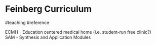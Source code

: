 # Feinberg Curriculum
#teaching
#reference

ECMH - Education centered medical home (i.e. student-run free clinic?)
SAM - Synthesis and Application Modules


